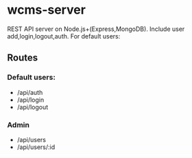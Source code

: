 # wcms-server

REST API server on Node.js+(Express,MongoDB). Include user add,login,logout,auth.
For default users:

## Routes
### Default users:
- /api/auth
- /api/login
- /api/logout
### Admin
- /api/users
- /api/users/:id


